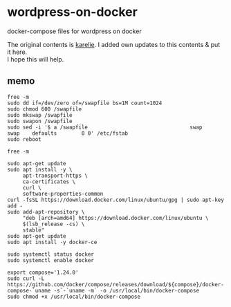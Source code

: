 # wordpress-on-docker
docker-compose files for wordpress on docker

The original contents is [karelie](https://www.karelie.net/free-fast-wordpress-site/).
I added own updates to this contents & put it here.  
I hope this will help.


## memo
```
free -m
sudo dd if=/dev/zero of=/swapfile bs=1M count=1024
sudo chmod 600 /swapfile
sudo mkswap /swapfile
sudo swapon /swapfile
sudo sed -i '$ a /swapfile                                 swap                    swap    defaults        0 0' /etc/fstab
sudo reboot
```
```
free -m
```
```
sudo apt-get update
sudo apt install -y \
     apt-transport-https \
     ca-certificates \
     curl \
     software-properties-common
curl -fsSL https://download.docker.com/linux/ubuntu/gpg | sudo apt-key add -
sudo add-apt-repository \
     "deb [arch=amd64] https://download.docker.com/linux/ubuntu \
     $(lsb_release -cs) \
     stable"
sudo apt-get update
sudo apt install -y docker-ce

sudo systemctl status docker
sudo systemctl enable docker

```
```
export compose='1.24.0'
sudo curl -L https://github.com/docker/compose/releases/download/${compose}/docker-compose-`uname -s`-`uname -m` -o /usr/local/bin/docker-compose
sudo chmod +x /usr/local/bin/docker-compose
```


